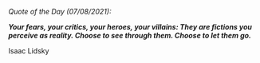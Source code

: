 *Quote of the Day (07/08/2021):*

_**Your fears, your critics, your heroes, your villains: They are fictions you perceive as reality. Choose to see through them. Choose to let them go.**_

Isaac Lidsky
